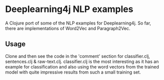 # Deeplearning4j NLP examples
A Clojure port of some of the NLP examples for Deeplearning4j. So far, there are implementations of Word2Vec and 
Paragraph2Vec.

## Usage
Clone and then see the code in the 'comment' section for classifier.clj, sentences.clj & raw-text.clj. classifier.clj is
the most interesting as it has an example for classification and also using the word vectors from the trained model with
quite impressive results from such a small training set.


